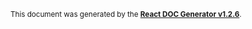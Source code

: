 

<sub>This document was generated by the <a href="https://github.com/marborkowski/react-doc-generator" target="_blank">**React DOC Generator v1.2.6**</a>.</sub>
